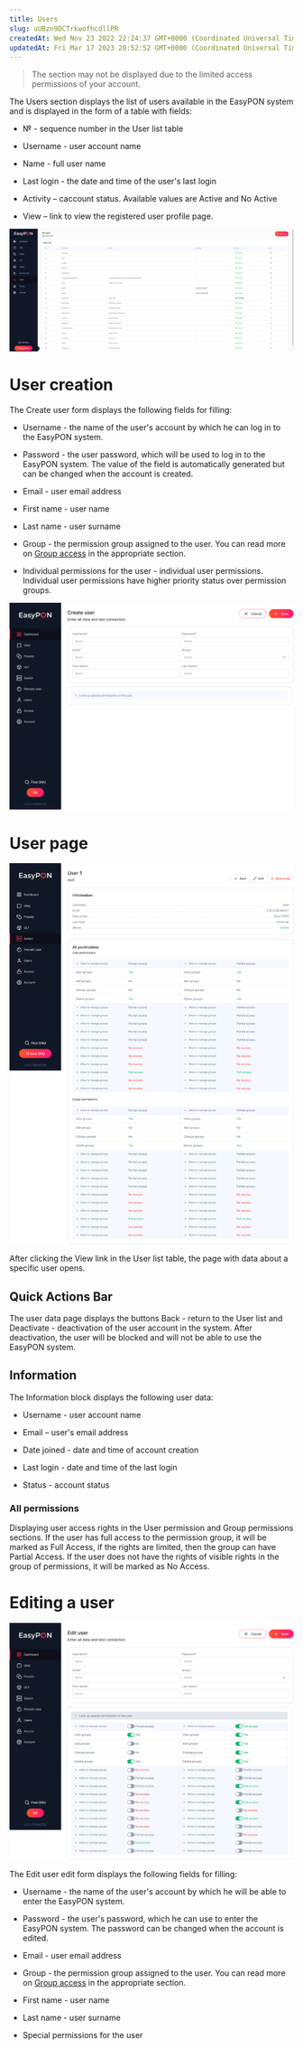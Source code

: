```yaml
---
title: Users
slug: uUBzn9DCTrkwofhcdllPR
createdAt: Wed Nov 23 2022 22:24:37 GMT+0000 (Coordinated Universal Time)
updatedAt: Fri Mar 17 2023 20:52:52 GMT+0000 (Coordinated Universal Time)
---
```


> The section may not be displayed due to the limited access permissions of your account.

The Users section displays the list of users available in the EasyPON system and is displayed in the form of a table with fields:   &#x20;

*   № - sequence number in the User list table

*   Username - user account name

*   Name - full user name

*   Last login - the date and time of the user's last login

*   Activity – сaccount status. Available values are Active and No Active

*   View – link to view the registered user profile page.

![List of available users User list](.gitbook/assets/hKk5AYTWQHspaMT9YVcIq_image.png)

# User creation

The Create user form displays the following fields for filling:

*   Username - the name of the user's account by which he can log in to the EasyPON system.

*   Password - the user password, which will be used to log in to the EasyPON system. The value of the field is automatically generated but can be changed when the account is created.

*   Email - user email address

*   First name - user name

*   Last name - user surname

*   Group - the permission group assigned to the user. You can read more on [Group access](https://app.archbee.com/docs/TzlFsLikA7TqxqriFHwd8/Im7vwaMN7zMOZSwvWoA5y) in the appropriate section.

*   Individual permissions for the user - individual user permissions. Individual user permissions have higher priority status over permission groups.

![Create user form](.gitbook/assets/9iCIyhtazJMDclE2_K18e_image.png)

# User page

![User profile page](.gitbook/assets/3PIPCww-r_UfHC6FVvq7W_image.png)

After clicking the View link in the User list table, the page with data about a specific user opens.

## Quick Actions Bar

The user data page displays the buttons Back - return to the User list and Deactivate - deactivation of the user account in the system. After deactivation, the user will be blocked and will not be able to use the EasyPON system.

## Information

The Information block displays the following user data:

*   Username - user account name

*   Email – user's email address

*   Date joined - date and time of account creation

*   Last login - date and time of the last login

*   Status - account status

### All permissions&#x20;

Displaying user access rights in the User permission and Group permissions sections. If the user has full access to the permission group, it will be marked as Full Access, if the rights are limited, then the group can have Partial Access. If the user does not have the rights of visible rights in the group of permissions, it will be marked as No Access.

# Editing a user

![Edit user and permissions form](.gitbook/assets/gH9gNPZfNIsFEQqzkr0Hw_image.png)

The Edit user edit form displays the following fields for filling:

*   Username - the name of the user's account by which he will be able to enter the EasyPON system.

*   Password - the user's password, which he can use to enter the EasyPON system. The password can be changed when the account is edited.

*   Email - user email address

*   Group - the permission group assigned to the user. You can read more on [Group access](https://app.archbee.com/docs/TzlFsLikA7TqxqriFHwd8/Im7vwaMN7zMOZSwvWoA5y) in the appropriate section.

*   First name - user name

*   Last name - user surname

*   Special permissions for the user

